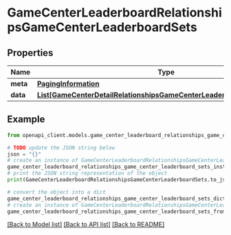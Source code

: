 # GameCenterLeaderboardRelationshipsGameCenterLeaderboardSets


## Properties

Name | Type | Description | Notes
------------ | ------------- | ------------- | -------------
**meta** | [**PagingInformation**](PagingInformation.md) |  | [optional] 
**data** | [**List[GameCenterDetailRelationshipsGameCenterLeaderboardSetsDataInner]**](GameCenterDetailRelationshipsGameCenterLeaderboardSetsDataInner.md) |  | [optional] 

## Example

```python
from openapi_client.models.game_center_leaderboard_relationships_game_center_leaderboard_sets import GameCenterLeaderboardRelationshipsGameCenterLeaderboardSets

# TODO update the JSON string below
json = "{}"
# create an instance of GameCenterLeaderboardRelationshipsGameCenterLeaderboardSets from a JSON string
game_center_leaderboard_relationships_game_center_leaderboard_sets_instance = GameCenterLeaderboardRelationshipsGameCenterLeaderboardSets.from_json(json)
# print the JSON string representation of the object
print(GameCenterLeaderboardRelationshipsGameCenterLeaderboardSets.to_json())

# convert the object into a dict
game_center_leaderboard_relationships_game_center_leaderboard_sets_dict = game_center_leaderboard_relationships_game_center_leaderboard_sets_instance.to_dict()
# create an instance of GameCenterLeaderboardRelationshipsGameCenterLeaderboardSets from a dict
game_center_leaderboard_relationships_game_center_leaderboard_sets_from_dict = GameCenterLeaderboardRelationshipsGameCenterLeaderboardSets.from_dict(game_center_leaderboard_relationships_game_center_leaderboard_sets_dict)
```
[[Back to Model list]](../README.md#documentation-for-models) [[Back to API list]](../README.md#documentation-for-api-endpoints) [[Back to README]](../README.md)


